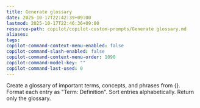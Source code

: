 ```yaml
---
title: Generate glossary
date: 2025-10-17T22:42:39+09:00
lastmod: 2025-10-17T22:46:36+09:00
resource-path: copilot/copilot-custom-prompts/Generate glossary.md
aliases:
tags:
copilot-command-context-menu-enabled: false
copilot-command-slash-enabled: false
copilot-command-context-menu-order: 1090
copilot-command-model-key: ""
copilot-command-last-used: 0
---
```

Create a glossary of important terms, concepts, and phrases from {}. Format each entry as "Term: Definition". Sort entries alphabetically. Return only the glossary.
